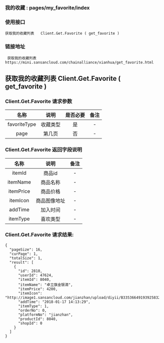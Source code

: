 ### 我的收藏 :   pages/my_favorite/index

### 使用接口

    获取我的收藏列表   Client.Get.Favorite ( get_favorite )

### 链接地址

     获取我的收藏列表 https://mini.sansancloud.com/chainalliance/xianhua/get_favorite.html

##  获取我的收藏列表   Client.Get.Favorite ( get_favorite )
###   Client.Get.Favorite 请求参数

|名称|说明|是否必要|备注
|:---:|:---:|:---:|:---:|
|favoriteType|收藏类型|是|-
|page|第几页|否|-

###  Client.Get.Favorite 返回字段说明

|名称|说明|备注
|:---:|:---:|:---:|
|itemId|商品id|-
|itemName|商品名称|-
|itemPrice|商品价格|-
|itemIcon|商品图像地址|-
|addTime|加入时间|-
|itemType|喜欢类型|-


###  Client.Get.Favorite  请求结果:

    {
      "pageSize": 16,
      "curPage": 1,
      "totalSize": 1,
      "result": [
        {
          "id": 2810,
          "userId": 47624,
          "itemId": 8040,
          "itemName": "卓立旗金银滴",
          "itemPrice": 4200,
          "itemIcon": "http://image1.sansancloud.com/jianzhan/upload/diyii/B33536649193925832/1.jpg",
          "addTime": "2018-01-17 14:13:29",
          "itemType": 1,
          "orderNo": 0,
          "platformNo": "jianzhan",
          "productId": 8040,
          "shopId": 0
        }
      ]
    }